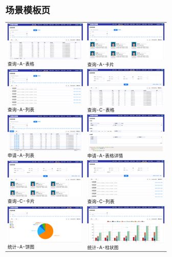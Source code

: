 # 场景模板页

<table>
	<tr>
		<td>
			<a href="http://res.wisedu.com/examples/templates/#/C_A_B" target="_blank">
			<img src="./assets/Snip20170316_7.png">
			</a>
			查询-A-表格
		</td>
		<td>
			<a href="http://res.wisedu.com/examples/templates/#/C_A_K" target="_blank">
			<img src="./assets/Snip20170316_8.png">
			</a>
			查询-A-卡片
		</td>
	</tr>
	<tr>
		<td>
			<a href="http://res.wisedu.com/examples/templates/#/C_A_L" target="_blank">
			<img src="./assets/Snip20170316_9.png">
			</a>
			查询-A-列表
		</td>
		<td>
			<a href="http://res.wisedu.com/examples/templates/#/C_C_B" target="_blank">
			<img src="./assets/Snip20170316_10.png">
			</a>
			查询-C-表格
		</td>
	</tr>
	<tr>
		<td>
			<a href="http://res.wisedu.com/examples/templates/#/S_A_B" target="_blank">
			<img src="./assets/Snip20170322_70.png">
			</a>
			申请-A-列表
		</td>
		<td>
			<a href="http://res.wisedu.com/examples/templates/#/S_B_BX" target="_blank">
			<img src="./assets/Snip20170322_69.png">
			</a>
			申请-A-表格详情
		</td>
	</tr>
	<tr>
		<td>
			<a href="http://res.wisedu.com/examples/templates/#/C_C_K" target="_blank">
			<img src="./assets/Snip20170316_11.png">
			</a>
			查询-C-卡片
		</td>
		<td>
			<a href="http://res.wisedu.com/examples/templates/#/C_C_L" target="_blank">
			<img src="./assets/Snip20170316_12.png">
			</a>
			查询-C-列表
		</td>
	</tr>
	<tr>
		<td>
			<a href="http://res.wisedu.com/examples/templates/#/T_A_B" target="_blank">
			<img src="./assets/Snip20170316_14.png">
			</a>
			统计-A-饼图
		</td>
		<td>
			<a href="http://res.wisedu.com/examples/templates/#/T_A_Z" target="_blank">
			<img src="./assets/Snip20170316_15.png">
			</a>
			统计-A-柱状图
		</td>
	</tr>
</table>
